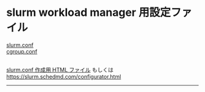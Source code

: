 # slurm workload manager 用設定ファイル

[slurm.conf](slurm.conf)<br>
[cgroup.conf](cgroup.conf)<br>

##
[slurm.conf 作成用 HTML ファイル](slurm-wlm-configurator.html)
もしくは
https://slurm.schedmd.com/configurator.html

---
